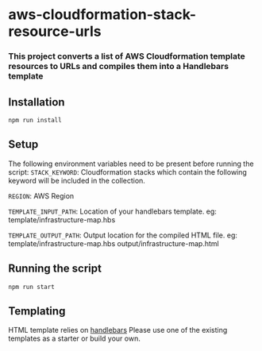 # aws-cloudformation-stack-resource-urls
### This project converts a list of AWS Cloudformation template resources to URLs and compiles them into a Handlebars template

## Installation
`npm run install`

## Setup
The following environment variables need to be present before running the script: 
`STACK_KEYWORD`: Cloudformation stacks which contain the following keyword will be included in the collection. 

`REGION`: AWS Region

`TEMPLATE_INPUT_PATH`: Location of your handlebars template. eg: template/infrastructure-map.hbs

`TEMPLATE_OUTPUT_PATH`: Output location for the compiled HTML file. eg: template/infrastructure-map.hbs output/infrastructure-map.html

## Running the script
`npm run start`

## Templating
HTML template relies on [handlebars](https://handlebarsjs.com/)
Please use one of the existing templates as a starter or build your own. 
